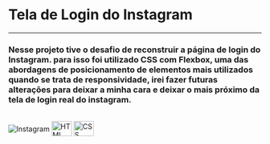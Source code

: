 #  Tela de Login do Instagram
<hr>

###  Nesse projeto tive o desafio de reconstruir a página de login do Instagram. para isso foi utilizado CSS com Flexbox, uma das abordagens de posicionamento de elementos mais utilizados quando se trata de responsividade, irei fazer futuras alterações para deixar a minha cara e deixar o mais próximo  da tela de login real do instagram.

<div style="display: inline_block"><br>
  <img align="center" alt="Instagram" src="https://img.shields.io/badge/Instagram-E4405F?style=for-the-badge&logo=instagram&logoColor=white">
  <img align="center" alt="HTML" height="30" width="40" src="https://cdn.jsdelivr.net/gh/devicons/devicon/icons/html5/html5-original.svg">
  <img align="center" alt="CSS" height="30" width="40" src="https://cdn.jsdelivr.net/gh/devicons/devicon/icons/css3/css3-original.svg">
</div>
